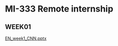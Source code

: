 # MI-333 Remote internship

## WEEK01  
[EN_week1_CNN.pptx](https://github.com/HyunSongKwon/HyunSongKwon.github.io/files/4631090/EN_week1_CNN.pptx)
